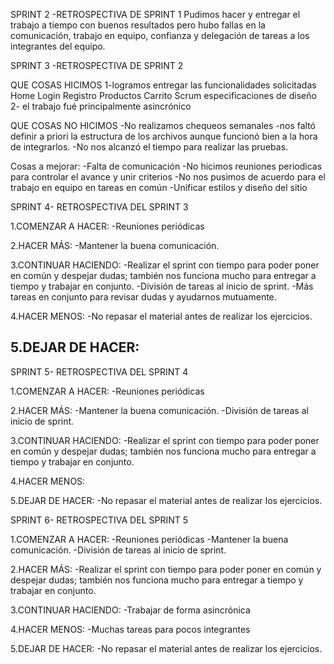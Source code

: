 SPRINT 2 -RETROSPECTIVA DE SPRINT 1
Pudimos hacer y entregar el trabajo a tiempo con buenos resultados pero hubo fallas en la comunicación, trabajo en equipo, confianza y delegación de tareas a los integrantes del equipo.

SPRINT 3 -RETROSPECTIVA DE SPRINT 2

QUE COSAS HICIMOS 
1-logramos entregar las funcionalidades solicitadas
Home
Login
Registro
Productos
Carrito
Scrum
especificaciones de diseño
2-  el trabajo fué principalmente asincrónico



QUE COSAS NO HICIMOS 
-No realizamos chequeos semanales
-nos faltó definir a priori la estructura de los archivos aunque funcionó bien a la hora de integrarlos.
-No nos alcanzó el tiempo para realizar las pruebas.


Cosas a mejorar:
-Falta de comunicación
-No hicimos reuniones periodicas para controlar el avance y unir criterios
-No nos pusimos de acuerdo para el trabajo en equipo en tareas en común
-Unificar estilos y diseño del sitio


SPRINT 4- RETROSPECTIVA DEL SPRINT 3

1.COMENZAR A HACER:
-Reuniones periódicas

2.HACER MÁS:
-Mantener la buena comunicación.
 
3.CONTINUAR HACIENDO:
-Realizar el sprint con tiempo para poder poner en común y despejar dudas; también nos funciona mucho para entregar a tiempo y trabajar en conjunto.
-División de tareas al inicio de sprint.
-Más tareas en conjunto para revisar dudas y ayudarnos mutuamente.

4.HACER MENOS:
-No repasar el material antes de realizar los ejercicios.

5.DEJAR DE HACER:
-

SPRINT 5- RETROSPECTIVA DEL SPRINT 4

1.COMENZAR A HACER:
-Reuniones periódicas

2.HACER MÁS:
-Mantener la buena comunicación.
-División de tareas al inicio de sprint.
 
3.CONTINUAR HACIENDO:
-Realizar el sprint con tiempo para poder poner en común y despejar dudas; también nos funciona mucho para entregar a tiempo y trabajar en conjunto.

4.HACER MENOS:

5.DEJAR DE HACER:
-No repasar el material antes de realizar los ejercicios.


SPRINT 6- RETROSPECTIVA DEL SPRINT 5

1.COMENZAR A HACER:
-Reuniones periódicas
-Mantener la buena comunicación.
-División de tareas al inicio de sprint.

2.HACER MÁS:
-Realizar el sprint con tiempo para poder poner en común y despejar dudas; también nos funciona mucho para entregar a tiempo y trabajar en conjunto.

 
3.CONTINUAR HACIENDO:
-Trabajar de forma asincrónica

4.HACER MENOS:
-Muchas tareas para pocos integrantes

5.DEJAR DE HACER:
-No repasar el material antes de realizar los ejercicios.

